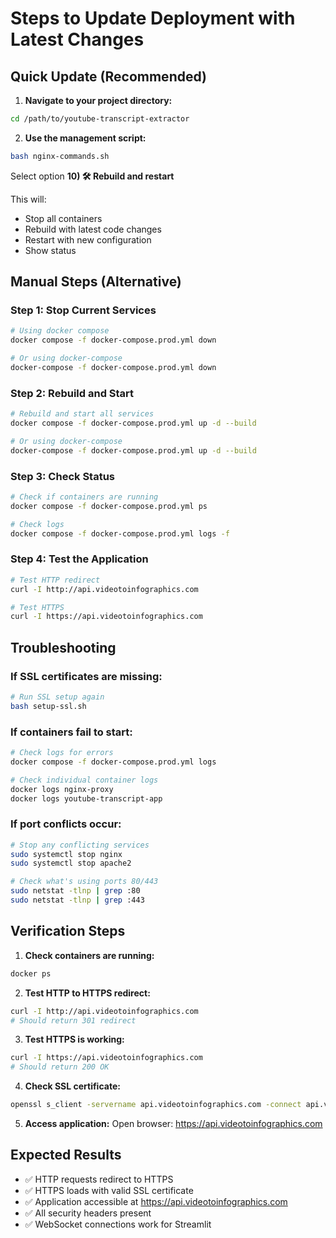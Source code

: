 # Steps to Update Deployment with Latest Changes

## Quick Update (Recommended)

1. **Navigate to your project directory:**
```bash
cd /path/to/youtube-transcript-extractor
```

2. **Use the management script:**
```bash
bash nginx-commands.sh
```
Select option **10) 🛠️ Rebuild and restart**

This will:
- Stop all containers
- Rebuild with latest code changes
- Restart with new configuration
- Show status

## Manual Steps (Alternative)

### Step 1: Stop Current Services
```bash
# Using docker compose
docker compose -f docker-compose.prod.yml down

# Or using docker-compose
docker-compose -f docker-compose.prod.yml down
```

### Step 2: Rebuild and Start
```bash
# Rebuild and start all services
docker compose -f docker-compose.prod.yml up -d --build

# Or using docker-compose
docker-compose -f docker-compose.prod.yml up -d --build
```

### Step 3: Check Status
```bash
# Check if containers are running
docker compose -f docker-compose.prod.yml ps

# Check logs
docker compose -f docker-compose.prod.yml logs -f
```

### Step 4: Test the Application
```bash
# Test HTTP redirect
curl -I http://api.videotoinfographics.com

# Test HTTPS
curl -I https://api.videotoinfographics.com
```

## Troubleshooting

### If SSL certificates are missing:
```bash
# Run SSL setup again
bash setup-ssl.sh
```

### If containers fail to start:
```bash
# Check logs for errors
docker compose -f docker-compose.prod.yml logs

# Check individual container logs
docker logs nginx-proxy
docker logs youtube-transcript-app
```

### If port conflicts occur:
```bash
# Stop any conflicting services
sudo systemctl stop nginx
sudo systemctl stop apache2

# Check what's using ports 80/443
sudo netstat -tlnp | grep :80
sudo netstat -tlnp | grep :443
```

## Verification Steps

1. **Check containers are running:**
```bash
docker ps
```

2. **Test HTTP to HTTPS redirect:**
```bash
curl -I http://api.videotoinfographics.com
# Should return 301 redirect
```

3. **Test HTTPS is working:**
```bash
curl -I https://api.videotoinfographics.com
# Should return 200 OK
```

4. **Check SSL certificate:**
```bash
openssl s_client -servername api.videotoinfographics.com -connect api.videotoinfographics.com:443 -brief
```

5. **Access application:**
Open browser: https://api.videotoinfographics.com

## Expected Results

- ✅ HTTP requests redirect to HTTPS
- ✅ HTTPS loads with valid SSL certificate
- ✅ Application accessible at https://api.videotoinfographics.com
- ✅ All security headers present
- ✅ WebSocket connections work for Streamlit